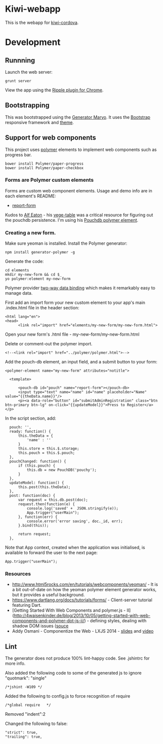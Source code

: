 # Kiwi-webapp

This is the webapp for [kiwi-cordova](https://github.com/chrisekelley/kiwi-cordova).

# Development

## Runnning

Launch the web server:

    grunt server

View the app using the [Ripple plugin for Chrome](https://chrome.google.com/webstore/detail/ripple-emulator-beta/geelfhphabnejjhdalkjhgipohgpdnoc?hl=en).

## Bootstrapping

This was bootstrapped using the [Generator Maryo](https://github.com/simonblee/generator-maryo). It uses the [Bootstrap](http://getbootstrap.com/) 
responsive framework and [theme](http://getbootstrap.com/examples/theme/).

## Support for web components

This project uses [polymer](http://www.polymer-project.org/) elements to implement web components such as progress bar.

    bower install Polymer/paper-progress
    bower install Polymer/paper-checkbox
    
### Forms are Polymer custom elements

Forms are custom web component elements. Usage and demo info are in each element's README:
 - [report-form](https://github.com/chrisekelley/kiwi-webapp/tree/master/app/elements/report-form) 
 
Kudos to [Alf Eaton](https://github.com/hubgit) - his [vege-table](https://github.com/hubgit/vege-table) was a critical 
resource for figuring out the pouchdb persistence. I'm using his [Pouchdb polymer element](https://github.com/hubgit/pouch-db).

### Creating a new form.

Make sure yeoman is installed. 
Install the Polymer generator:

    npm install generator-polymer -g
    
Generate the code:

    cd elements
    mkdir my-new-form && cd $_
    yo polymer:element my-new-form
    
Polymer provider [two-way data binding](http://www.polymer-project.org/docs/polymer/databinding.html) which makes it 
remarkably easy to manage data.

First add an import form your new custom element to your app's main .index.html file in the header section:

    <html lang="en">
    <head>
          <link rel="import" href="elements/my-new-form/my-new-form.html">

Open your new form's .html file - my-new-form/my-new-form.html

Delete or comment-out the polymer import.

    <!--<link rel="import" href="../polymer/polymer.html">-->

Add the pouch-db element, an input field, and a submit button to your form:

    <polymer-element name="my-new-form" attributes="notitle">
    
      <template>

          <pouch-db id="pouch" name="report-form"></pouch-db>
          <input type="text" name="name" id="name" placeholder="Name" value="{{theData.name}}"/>
          <p><a data-role="button" id="submitAdminRegistration" class="btn btn-primary btn-lg" on-click="{{updateModel}}">Press to Register</a></p>
          
In the script section, add:

      pouch: '',
      ready: function() {
          this.theData = {
              'name' : ''
          }
          this.store = this.$.storage;
          this.pouch = this.$.pouch;
      },
      pouchChanged: function() {
          if (this.pouch) {
              this.db = new PouchDB('pouchy');
          }
      },
      updateModel: function() {
          this.post(this.theData);
      },
      post: function(doc) {
          var request = this.db.post(doc);
          request.then(function(e) {
              console.log('saved' +  JSON.stringify(e));
              App.trigger("userMain");
          }, function(err) {
              console.error('error saving', doc._id, err);
          }.bind(this));

          return request;
      },
      
Note that App context, created when the application was initialised, is available to forward the user to the next page:

    App.trigger("userMain");
  
### Resources

- http://www.html5rocks.com/en/tutorials/webcomponents/yeoman/ - It is a bit out-of-date on how the yeoman polymer element 
generator works, but it provides a useful background.
- https://www.dartlang.org/docs/tutorials/forms/ - Client-server tutorial featuring Dart.
- [Getting Started With Web Components and polymer.js - II]
(http://4waisenkinder.de/blog/2013/10/05/getting-started-with-web-components-and-polymer-dot-js-ii/) - defining styles, 
dealing with shadow DOM issues ([souce](https://github.com/stefanjudis/webComponents-tutorial-II/blob/gh-pages/index.html)
- Addy Osmani - Componentize the Web - LXJS 2014 - [slides](http://addyosmani.github.io/lxjs-slides/#124) and 
[video](https://www.youtube.com/watch?v=GOPXVLxp9Nc)
    
## Lint

The generator does not produce 100% lint-happy code. See .jshintrc for more info. 

Also added the following code to some of the generated js to ignore "quotmark": "single"

    /*jshint -W109 */ 
    
Added the following to config.js to force recognition of require

    /*global require   */

Removed "indent":2

Changed the following to false:

    "strict": true,
    "trailing": true,




